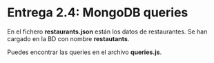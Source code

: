 # Entrega 2.4: MongoDB queries
En el fichero **restaurants.json** están los datos de restaurantes. 
Se han cargado en la BD con nombre **restautants**.

Puedes encontrar las queries en el archivo **queries.js**.

